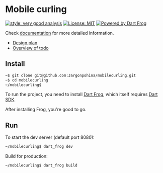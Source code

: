 # Mobile curling

[![style: very good analysis][very_good_analysis_badge]][very_good_analysis_link]
[![License: MIT][license_badge]][license_link]
[![Powered by Dart Frog](https://img.shields.io/endpoint?url=https://tinyurl.com/dartfrog-badge)](https://dartfrog.vgv.dev)

[license_badge]: https://img.shields.io/badge/license-MIT-blue.svg
[license_link]: https://opensource.org/licenses/MIT
[very_good_analysis_badge]: https://img.shields.io/badge/style-very_good_analysis-B22C89.svg
[very_good_analysis_link]: https://pub.dev/packages/very_good_analysis

Check [documentation](/doc) for more detailed information.

- [Design plan](/doc/groupBP_design_plan.pdf)
- [Overview of todo](/doc/todo.md)

## Install

```sh
~$ git clone git@github.com:Jargonpohina/mobilecurling.git
~$ cd mobilecurling
~/mobilecurling$
```

To run the project, you need to install [Dart Frog](https://dartfrog.vgv.dev/docs/overview), which itself requires 
[Dart SDK](https://dart.dev/get-dart). 

After installing Frog, you're good to go.

## Run

To start the dev server (default port 8080):

```sh
~/mobilecurling$ dart_frog dev 
```

Build for production:

```sh
~/mobilecurling$ dart_frog build
```
